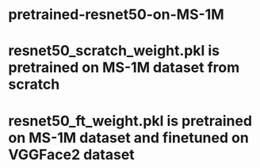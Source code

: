 # pretrained-resnet50-on-MS-1M

# resnet50_scratch_weight.pkl is pretrained on MS-1M dataset from scratch

# resnet50_ft_weight.pkl is pretrained on MS-1M dataset and finetuned on VGGFace2 dataset
